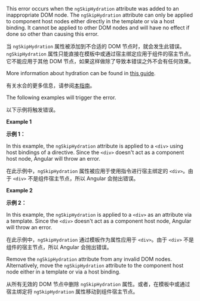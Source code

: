 This error occurs when the `ngSkipHydration` attribute was added to an inappropriate DOM node. The `ngSkipHydration` attribute can only be applied to component host nodes either directly in the template or via a host binding. It cannot be applied to other DOM nodes and will have no effect if done so other than causing this error.

当 `ngSkipHydration` 属性被添加到不合适的 DOM 节点时，就会发生此错误。`ngSkipHydration` 属性只能直接在模板中或通过宿主绑定应用于组件的宿主节点。它不能应用于其他 DOM 节点，如果这样做除了导致本错误之外不会有任何效果。

More information about hydration can be found in [this guide](guide/hydration).

有关水合的更多信息，请参阅[本指南](guide/hydration)。

The following examples will trigger the error.

以下示例将触发错误。

**Example 1**

**示例 1：**

In this example, the `ngSkipHydration` attribute is applied to a `<div>` using host bindings of a directive. Since the `<div>` doesn't act as a component host node, Angular will throw an error.

在此示例中，`ngSkipHydration` 属性被应用于使用指令进行宿主绑定的 `<div>`。由于 `<div>` 不是组件宿主节点，所以 Angular 会抛出错误。

**Example 2**

**示例 2：**

In this example, the `ngSkipHydration` is applied to a `<div>` as an attribute via a template.
Since the `<div>` doesn't act as a component host node, Angular will throw an error.

在此示例中，`ngSkipHydration` 通过模板作为属性应用于 `<div>`。由于 `<div>` 不是组件的宿主节点，所以 Angular 会抛出错误。

Remove the `ngSkipHydration` attribute from any invalid DOM nodes. Alternatively, move the `ngSkipHydration` attribute to the component host node either in a template or via a host binding.

从所有无效的 DOM 节点中删除 `ngSkipHydration` 属性。或者，在模板中或通过宿主绑定将 `ngSkipHydration` 属性移动到组件宿主节点。